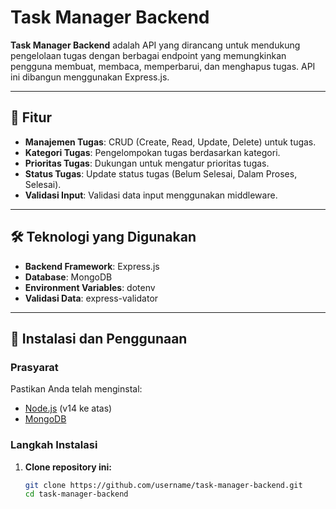 # Task Manager Backend

**Task Manager Backend** adalah API yang dirancang untuk mendukung pengelolaan tugas dengan berbagai endpoint yang memungkinkan pengguna membuat, membaca, memperbarui, dan menghapus tugas. API ini dibangun menggunakan Express.js.

---

## 🎯 Fitur

- **Manajemen Tugas**: CRUD (Create, Read, Update, Delete) untuk tugas.
- **Kategori Tugas**: Pengelompokan tugas berdasarkan kategori.
- **Prioritas Tugas**: Dukungan untuk mengatur prioritas tugas.
- **Status Tugas**: Update status tugas (Belum Selesai, Dalam Proses, Selesai).
- **Validasi Input**: Validasi data input menggunakan middleware.

---

## 🛠️ Teknologi yang Digunakan

- **Backend Framework**: Express.js
- **Database**: MongoDB
- **Environment Variables**: dotenv
- **Validasi Data**: express-validator

---

## 🚀 Instalasi dan Penggunaan

### Prasyarat

Pastikan Anda telah menginstal:
- [Node.js](https://nodejs.org/) (v14 ke atas)
- [MongoDB](https://www.mongodb.com/)

### Langkah Instalasi

1. **Clone repository ini:**
   ```bash
   git clone https://github.com/username/task-manager-backend.git
   cd task-manager-backend
